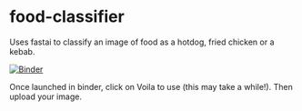 # food-classifier
Uses fastai to classify an image of food as a hotdog, fried chicken or a kebab.

[![Binder](https://mybinder.org/badge_logo.svg)](https://mybinder.org/v2/gh/joncyloh/food-classifier/master?filepath=food-classifier.ipynb)

Once launched in binder, click on Voila to use (this may take a while!). Then upload your image.

